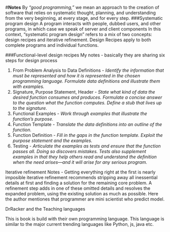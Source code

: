 #**Notes** 
By *“good programming,”* we mean an approach to the creation of software that relies on systematic thought, planning, and understanding from
the very beginning, at every stage, and for every step.
###Systematic program design
A program interacts with people, dubbed users, and other programs, in which case we speak of server and client components
In this context, “systematic program design” refers to a mix of two concepts: design recipes and iterative refinement.
Design Recipes apply to both complete programs and individual functions.

###Functional-level design recipes
My notes - basically they are sharing six steps for design process
1. From Problem Analysis to Data Definitions - *Identify the information that must be represented and how it is represented in the chosen programming language. Formulate data definitions and illustrate them with examples.*
2. Signature, Purpose Statement, Header - *State what kind of data the desired function consumes and produces. Formulate a concise answer to the question what the function computes. Define a stub that lives up to the signature.*
3. Functional Examples - *Work through examples that illustrate the function’s purpose.*
4. Function Template - *Translate the data definitions into an outline of the function.*
5. Function Definition - *Fill in the gaps in the function template. Exploit the purpose statement and the examples.*
6. Testing - *Articulate the examples as tests and ensure that the function passes all. Doing so discovers
mistakes. Tests also supplement examples in that they help others read and understand the
definition when the need arises—and it will arise for any serious program.*

Iterative refinement 
Notes - Getting everything right at the first is nearly imposible
iterative refinement
recommends stripping away all inessential details at first and finding a solution for the remaining core problem. A refinement step adds in one of these omitted details and resolves the expanded problem, using the existing solution as much as possible. Here the author mentiones that programmer are mini scientist who predict model.

DrRacker and the Teaching languages

This is book is build with their own programming language. This language is similar to the major current trending languages like Python, js, java etc.
